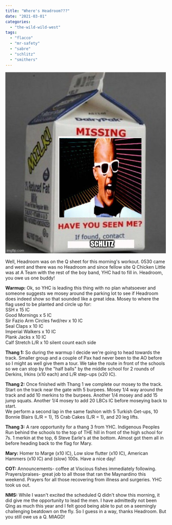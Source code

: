```yaml
---
title: "Where's Headroom???"
date: "2021-03-01"
categories: 
  - "the-wild-wild-west"
tags: 
  - "flacco"
  - "mr-safety"
  - "sabre"
  - "schlitz"
  - "smithers"
---
```


![Milk carton |  SCHLITZ | image tagged in milk carton | made w/ Imgflip meme maker](images/4zxhn6.jpg)

Well, Headroom was on the Q sheet for this morning's workout. 0530 came and went and there was no Headroom and since fellow site Q Chicken Little was at A Team with the rest of the boy band, YHC had to fill in. Headroom, you owe us one buddy!

**Warmup:** Ok, so YHC is leading this thing with no plan whatsoever and someone suggests we mosey around the parking lot to see if Headroom does indeed show so that sounded like a great idea. Mosey to where the flag used to be planted and circle up for:  
SSH x 15 IC  
Good Mornings x 5 IC  
Sir Fazio Arm Circles fwd/rev x 10 IC  
Seal Claps x 10 IC  
Imperial Walkers x 10 IC  
Plank Jacks x 10 IC  
Calf Stretch L/R x 10 silent count each side

**Thang 1:** So during the warmup I decide we're going to head towards the track. Smaller group and a couple of Pax had never been to the AO before so I might as well give them a tour. We take the route in front of the schools so we can stop by the "half balls" by the middle school for 2 rounds of Derkins, Irkins (x10 each) and L/R step-ups (x20 IC).

**Thang 2:** Once finished with Thang 1 we complete our mosey to the track. Start on the track near the gate with 5 burpees. Mosey 1/4 way around the track and add 10 merkins to the burpees. Another 1/4 mosey and add 15 jump squats. Another 1/4 mosey to add 20 LBCs IC before moseying back to start.  
We perform a second lap in the same fashion with 5 Turkish Get-ups, 10 Bonnie Blairs (L/R = 1), 15 Crab Cakes (L/R = 1), and 20 leg lifts.

**Thang 3:** A rare opportunity for a thang 3 from YHC. Indigenous Peoples Run behind the schools to the top of THE hill in front of the high school for 7s. 1 merkin at the top, 6 Steve Earle's at the bottom. Almost got them all in before heading back to the flag for Mary.

**Mary:** Homer to Marge (x10 IC), Low slow flutter (x10 IC), American Hammers (x10 IC) and (slow) 100s. Have a nice day!

**COT:** Announcements- coffee at Viscious fishes immediately following.  
Prayers/praises- great job to all those that ran the Maynardino this weekend. Prayers for all those recovering from illness and surgeries. YHC took us out.

**NMS:** While I wasn't excited the scheduled Q didn't show this morning, it did give me the opportunity to lead the men. I have admittedly not been Qing as much this year and I felt good being able to put on a seemingly challenging beatdown on the fly. So I guess in a way, thanks Headroom. But you still owe us a Q. MIAGD!
